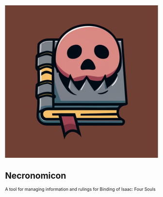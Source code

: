 ![Necronomicon Logo](images/logo.png)
# Necronomicon
 A tool for managing information and rulings for Binding of Isaac: Four Souls
